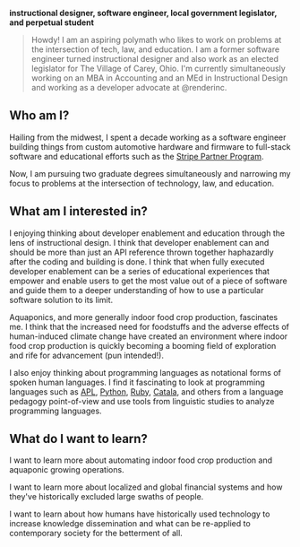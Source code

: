 
**instructional designer, software engineer, local government legislator, and perpetual student**

> Howdy! I am an aspiring polymath who likes to work on problems at the intersection of tech, law, and education. I am a former software engineer turned instructional designer and also work as an elected legislator for The Village of Carey, Ohio. I'm currently simultaneously working on an MBA in Accounting and an MEd in Instructional Design and working as a developer advocate at @renderinc.

## Who am I?
Hailing from the midwest, I spent a decade working as a software engineer building things from custom automotive hardware and firmware to full-stack software and educational efforts such as the [Stripe Partner Program](https://stripe.com/partners).

Now, I am pursuing two graduate degrees simultaneously and narrowing my focus to problems at the intersection of technology, law, and education.

## What am I interested in?
I enjoying thinking about developer enablement and education through the lens of instructional design. I think that developer enablement can and should be more than just an API reference thrown together haphazardly after the coding and building is done. I think that when fully executed developer enablement can be a series of educational experiences that empower and enable users to get the most value out of a piece of software and guide them to a deeper understanding of how to use a particular software solution to its limit.


Aquaponics, and more generally indoor food crop production, fascinates me. I think that the increased need for foodstuffs and the adverse effects of human-induced climate change have created an environment where indoor food crop production is quickly becoming a booming field of exploration and rife for advancement (pun intended!).

I also enjoy thinking about programming languages as notational forms of spoken human languages. I find it fascinating to look at programming languages such as [APL](https://en.wikipedia.org/wiki/APL_\(programming_language\)), [Python](https://en.wikipedia.org/wiki/Python_\(programming_language\)), [Ruby](https://en.wikipedia.org/wiki/Ruby_\(programming_language\)), [Catala](https://catala-lang.org/), and others from a language pedagogy point-of-view and use tools from linguistic studies to analyze programming languages.

## What do I want to learn?
I want to learn more about automating indoor food crop production and aquaponic growing operations.

I want to learn more about localized and global financial systems and how they've historically excluded large swaths of people.

I want to learn about how humans have historically used technology to increase knowledge dissemination and what can be re-applied to contemporary society for the betterment of all.

<!--
**zachwick/zachwick** is a ✨ _special_ ✨ repository because its `README.md` (this file) appears on your GitHub profile.

Here are some ideas to get you started:

- 🔭 I’m currently working on ...
- 🌱 I’m currently learning ...
- 👯 I’m looking to collaborate on ...
- 🤔 I’m looking for help with ...
- 💬 Ask me about ...
- 📫 How to reach me: ...
- 😄 Pronouns: ...
- ⚡ Fun fact: ...
-->
